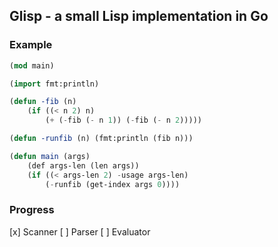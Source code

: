 ## Glisp - a small Lisp implementation in Go

### Example
```lisp
(mod main)

(import fmt:println)

(defun -fib (n)
    (if ((< n 2) n)
        (+ (-fib (- n 1)) (-fib (- n 2)))))

(defun -runfib (n) (fmt:println (fib n)))

(defun main (args)
    (def args-len (len args))
    (if ((< args-len 2) -usage args-len)
        (-runfib (get-index args 0))))
```

### Progress
[x] Scanner
[ ] Parser
[ ] Evaluator